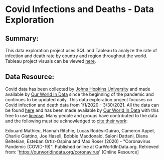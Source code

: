 # Covid Infections and Deaths - Data Exploration

## Summary:
This data exploration project uses SQL and Tableau to analyze the rate of infection and death rate by country and region throughout the world. Tableau project visuals can be viewed [here](https://public.tableau.com/app/profile/jesse.richardville/viz/CovidDashboard_16661144019410/Dashboard1).

## Data Resource:

Covid data has been collected by [Johns Hopkins University](https://ourworldindata.org/covid-deaths#confirmed-deaths-and-cases-our-data-source) and made available by [Our World In Data](https://ourworldindata.org/covid-deaths#explore-the-global-data-on-confirmed-covid-19-deaths) since the beginning of the pandemic and continues to be updated daily. This data exploration project focuses on Covid infection and death data from 1/1/2020 - 3/30/2021. All the data can be found [here](https://ourworldindata.org/explorers/coronavirus-data-explorer) and has been made available by [Our World In Data](https://ourworldindata.org/coronavirus) with this free to use [license](https://ourworldindata.org/covid-deaths#licence). Many people and groups have contributed to the data and the following must be acknowledged to [cite their work](https://ourworldindata.org/covid-deaths#acknowledgements):

Edouard Mathieu, Hannah Ritchie, Lucas Rodés-Guirao, Cameron Appel, Charlie Giattino, Joe Hasell, Bobbie Macdonald, Saloni Dattani, Diana Beltekian, Esteban Ortiz-Ospina and Max Roser (2020) - "Coronavirus Pandemic (COVID-19)". Published online at OurWorldInData.org. Retrieved from: 'https://ourworldindata.org/coronavirus' [Online Resource]

